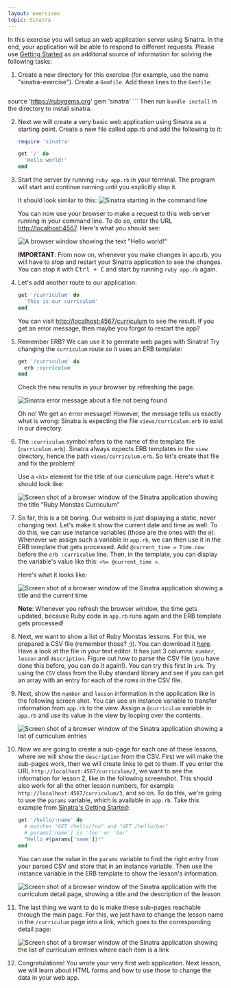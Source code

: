 ```yaml
---
layout: exercises
topic: Sinatra
---
```


In this exercise you will setup an web application server using Sinatra. In the end, your application will be able to
respond to different requests. Please use [Getting Started](http://www.sinatrarb.com/intro.html) as an additonal source of
information for solving the following tasks:

1. Create a new directory for this exercise (for example, use the name "sinatra-exercise"). Create a `Gemfile`. Add these lines to the `Gemfile`:
    ```ruby
source 'https://rubygems.org'
gem 'sinatra'
    ```
    Then run `bundle install` in the directory to install sinatra.

2. Next we will create a very basic web application using Sinatra as a starting point. Create a new file called app.rb and add the following to it:
    ```ruby
    require 'sinatra'

    get '/' do
      'Hello world!'
    end
    ```

3. Start the server by running `ruby app.rb` in your terminal. The program will start and continue running until you explicitly stop it.

    It should look similar to this:
    ![Sinatra starting in the command line](/exercises/sinatra/sinatra-start.png)

    You can now use your browser to make a request to this web server running in your command line. To do so, enter the URL [http://localhost:4567](http://localhost:4567). Here's what you should see:

    ![A browser window showing the text "Hello world!"](/exercises/sinatra/hello-world-browser.png)

    **IMPORTANT**: From now on, whenever you make changes in app.rb, you will have to stop and restart your Sinatra application to see the changes. You can stop it with <kbd>Ctrl + C</kbd> and start by running `ruby app.rb` again.

4. Let's add another route to our application:
    ```ruby
    get '/curriculum' do
      'This is our curriculum'
    end
    ```

    You can visit [http://localhost:4567/curriculum](http://localhost:4567/curriculum) to see the result. If you get an error message, then maybe you forgot to restart the app?

5. Remember ERB? We can use it to generate web pages with Sinatra! Try changing the `curriculum` route so it uses an ERB template:
    ```ruby
    get '/curriculum' do
      erb :curriculum
    end
    ```
    Check the new results in your browser by refreshing the page. 
    
    ![Sinatra error message about a file not being found](/exercises/sinatra/sinatra-template-file-not-found.png)

    Oh no! We get an error message! However, the message tells us exactly what is wrong: Sinatra is expecting the file `views/curriculum.erb` to exist in our directory.

6. The `:curriculum` symbol refers to the name of the template file (`curriculum.erb`). Sinatra always expects ERB templates in the `view` directory, hence the path `views/curriculum.erb`. So let's create that file and fix the problem!

    Use a `<h1>` element for the title of our curriculum page. Here's what it should look like:

    ![Screen shot of a browser window of the Sinatra application showing the title "Ruby Monstas Curriculum"](/exercises/sinatra/curriculum-1.png)

7. So far, this is a bit boring. Our website is just displaying a static, never changing text. Let's make it show the current date and time as well. To do this, we can use instance variables (those are the ones with the `@`). Whenever we assign such a variable in `app.rb`, we can then use it in the ERB template that gets processed. Add `@current_time = Time.now` before the `erb :curriculum` line. Then, in the template, you can display the variable's value like this: `<%= @current_time >`. 

    Here's what it looks like:

    ![Screen shot of a browser window of the Sinatra application showing a title and the current time](/exercises/sinatra/curriculum-time.png)

    **Note**: Whenever you refresh the browser window, the time gets updated, because Ruby code in `app.rb` runs again and the ERB template gets processed!

8. Next, we want to show a list of Ruby Monstas lessons. For this, we prepared a CSV file (remember those? ;)). You can download it [here](/exercises/sinatra/curriculum.csv). Have a look at the file in your text editor. It has just 3 columns: `number`, `lesson` and `description`.
    Figure out how to parse the CSV file (you have done this before, you can do it again!). You can try this first in `irb`. Try using the `CSV` class from the Ruby standard library and see if you can get an array with an entry for each of the rows in the CSV file.
    
9. Next, show the `number` and `lesson` information in the application like in the following screen shot. You can use an instance variable to transfer information from `app.rb` to the view. Assign a `@curriculum` variable in `app.rb` and use its value in the view by looping over the contents.

    ![Screen shot of a browser window of the Sinatra application showing a list of curriculum entries](/exercises/sinatra/curriculum-2.png)

10. Now we are going to create a sub-page for each one of these lessons, where we will show the `description` from the CSV. First we will make the sub-pages work, then we will create links to get to them.
    If you enter the URL `http://localhost:4567/curriculum/2`, we want to see the information for lesson 2, like in the following screenshot. This should also work for all the other lesson numbers, for example `http://localhost:4567/curriculum/3`, and so on. To do this, we're going to use the `params` variable, which is available in `app.rb`. Take this example from [Sinatra's Getting Started](https://sinatrarb.com/intro.html):
    
    ```ruby
    get '/hello/:name' do
      # matches "GET /hello/foo" and "GET /hello/bar"
      # params['name'] is 'foo' or 'bar'
      "Hello #{params['name']}!"
    end
    ```

    You can use the value in the `params` variable to find the right entry from your parsed CSV and store that in an instance variable. Then use the instance variable in the ERB template to show the lesson's information.

    ![Screen shot of a browser window of the Sinatra application with the curriculum detail page, showing a title and the description of the lesson](/exercises/sinatra/curriculum-show.png)

11. The last thing we want to do is make these sub-pages reachable through the main page. For this, we just have to change the lesson name in the `/curriculum` page into a link, which goes to the corresponding detail page:

    ![Screen shot of a browser window of the Sinatra application showing the list of curriculum entries where each item is a link](/exercises/sinatra/curriculum-3.png)

12. Congratulations! You wrote your very first web application. Next lesson, we will learn about HTML forms and how to use those to change the data in your web app.